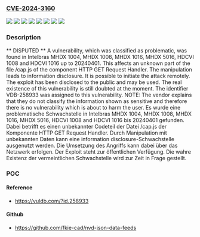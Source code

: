 ### [CVE-2024-3160](https://cve.mitre.org/cgi-bin/cvename.cgi?name=CVE-2024-3160)
![](https://img.shields.io/static/v1?label=Product&message=HDCVI%201008&color=blue)
![](https://img.shields.io/static/v1?label=Product&message=HDCVI%201016&color=blue)
![](https://img.shields.io/static/v1?label=Product&message=MHDX%201004&color=blue)
![](https://img.shields.io/static/v1?label=Product&message=MHDX%201008&color=blue)
![](https://img.shields.io/static/v1?label=Product&message=MHDX%201016&color=blue)
![](https://img.shields.io/static/v1?label=Product&message=MHDX%205016&color=blue)
![](https://img.shields.io/static/v1?label=Version&message=20240401%20&color=brightgreen)
![](https://img.shields.io/static/v1?label=Vulnerability&message=CWE-200%20Information%20Disclosure&color=brightgreen)

### Description

** DISPUTED ** A vulnerability, which was classified as problematic, was found in Intelbras MHDX 1004, MHDX 1008, MHDX 1016, MHDX 5016, HDCVI 1008 and HDCVI 1016 up to 20240401. This affects an unknown part of the file /cap.js of the component HTTP GET Request Handler. The manipulation leads to information disclosure. It is possible to initiate the attack remotely. The exploit has been disclosed to the public and may be used. The real existence of this vulnerability is still doubted at the moment. The identifier VDB-258933 was assigned to this vulnerability. NOTE: The vendor explains that they do not classify the information shown as sensitive and therefore there is no vulnerability which is about to harm the user.
Es wurde eine problematische Schwachstelle in Intelbras MHDX 1004, MHDX 1008, MHDX 1016, MHDX 5016, HDCVI 1008 and HDCVI 1016 bis 20240401 gefunden. Dabei betrifft es einen unbekannter Codeteil der Datei /cap.js der Komponente HTTP GET Request Handler. Durch Manipulation mit unbekannten Daten kann eine information disclosure-Schwachstelle ausgenutzt werden. Die Umsetzung des Angriffs kann dabei über das Netzwerk erfolgen. Der Exploit steht zur öffentlichen Verfügung. Die wahre Existenz der vermeintlichen Schwachstelle wird zur Zeit in Frage gestellt.

### POC

#### Reference
- https://vuldb.com/?id.258933

#### Github
- https://github.com/fkie-cad/nvd-json-data-feeds

